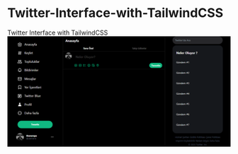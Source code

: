 # Twitter-Interface-with-TailwindCSS
Twitter Interface with TailwindCSS
![alt text](https://github.com/thenerepe/Twitter-Interface-with-TailwindCSS/blob/main/image.png?raw=true)
